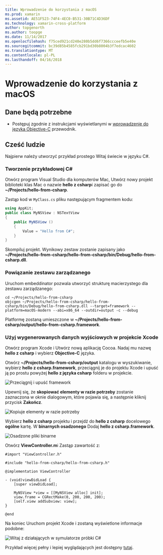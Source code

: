 ```yaml
---
title: Wprowadzenie do korzystania z macOS
ms.prod: xamarin
ms.assetid: AE51F523-74F4-4EC0-B531-30B71C4D36DF
ms.technology: xamarin-cross-platform
author: topgenorth
ms.author: toopge
ms.date: 11/14/2017
ms.openlocfilehash: f75ced921cd240e280b5dd6f7366ccceefb5e40e
ms.sourcegitcommit: bc39d85b4585fcb291bd30b8004b3f7edcac4602
ms.translationtype: MT
ms.contentlocale: pl-PL
ms.lasthandoff: 04/16/2018
---
```

# <a name="getting-started-with-macos"></a>Wprowadzenie do korzystania z macOS


## <a name="what-you-will-need"></a>Dane będą potrzebne

* Postępuj zgodnie z instrukcjami wyświetlanymi w [wprowadzenie do języka Objective-C](~/tools/dotnet-embedding/get-started/objective-c/index.md) przewodnik.

## <a name="hello-world"></a>Cześć ludzie

Najpierw należy utworzyć przykład prostego Witaj świecie w języku C#.

### <a name="create-c-sample"></a>Tworzenie przykładowej C#

Otwórz program Visual Studio dla komputerów Mac, Utwórz nowy projekt biblioteki klas Mac o nazwie **hello z csharp**i zapisać go do **~/Projects/hello-from-csharp**.

Zastąp kod w `MyClass.cs` pliku następującym fragmentem kodu:

```csharp
using AppKit;
public class MyNSView : NSTextView
{
    public MyNSView ()
    {
        Value = "Hello from C#";
    }
}
```

Skompiluj projekt. Wynikowy zestaw zostanie zapisany jako **~/Projects/hello-from-csharp/hello-from-csharp/bin/Debug/hello-from-csharp.dll**.

### <a name="bind-the-managed-assembly"></a>Powiązanie zestawu zarządzanego

Uruchom embeddinator pozwala utworzyć strukturę macierzystego dla zestawu zarządzanego:

```shell
cd ~/Projects/hello-from-csharp
objcgen ~/Projects/hello-from-csharp/hello-from-csharp/bin/Debug/hello-from-csharp.dll --target=framework --platform=macOS-modern --abi=x86_64 --outdir=output -c --debug
```

Platformę zostaną umieszczone w **~/Projects/hello-from-csharp/output/hello-from-csharp.framework**.

### <a name="use-the-generated-output-in-an-xcode-project"></a>Użyj wygenerowanych danych wyjściowych w projekcie Xcode

Otwórz program Xcode i Utwórz nową aplikację Cocoa. Nadaj mu nazwę **hello z csharp** i wybierz **Objective-C** języka.

Otwórz **~/Projects/hello-from-csharp/output** katalogu w wyszukiwanie, wybierz **hello z csharp.framework**, przeciągnij je do projektu Xcode i upuść ją po prostu powyżej **hello z języka csharp**  folderu w projekcie.

![Przeciągnij i upuść framework](macos-images/hello-from-csharp-mac-drag-drop-framework.png)

Upewnij się, że **skopiować elementy w razie potrzeby** zostanie zaznaczona w oknie dialogowym, które pojawia się, a następnie kliknij przycisk **Zakończ**.

![Kopiuje elementy w razie potrzeby](macos-images/hello-from-csharp-mac-copy-items-if-needed.png)

Wybierz **hello z csharp** projektu i przejdź do **hello z csharp** docelowego **ogólne** kartę. W **binarnych osadzonego** Dodaj **hello z csharp.framework**.

![Osadzone pliki binarne](macos-images/hello-from-csharp-mac-embedded-binaries.png)

Otwórz **ViewController.m**i Zastąp zawartość z:

```objc
#import "ViewController.h"

#include "hello-from-csharp/hello-from-csharp.h"

@implementation ViewController

- (void)viewDidLoad {
    [super viewDidLoad];
    
    MyNSView *view = [[MyNSView alloc] init];
    view.frame = CGRectMake(0, 200, 200, 200);
    [self.view addSubview: view];
}

@end
```

Na koniec Uruchom projekt Xcode i zostaną wyświetlone informacje podobne:

![Witaj z działających w symulatorze próbki C#](macos-images/hello-from-csharp-mac.png)

Przykład więcej pełny i lepiej wyglądających jest dostępny [tutaj](https://github.com/mono/Embeddinator-4000/tree/objc/samples/mac/weather).
